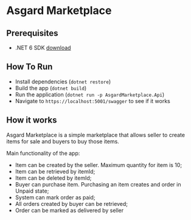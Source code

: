 # Asgard Marketplace

## Prerequisites

- .NET 6 SDK [download](https://dotnet.microsoft.com/en-us/download/dotnet/6.0)

## How To Run

- Install dependencies (`dotnet restore`)
- Build the app (`dotnet build`)
- Run the application (`dotnet run -p AsgardMarketplace.Api`)
- Navigate to `https://localhost:5001/swagger` to see if it works

## How it works

Asgard Marketplace is a simple marketplace that allows seller to create items for sale and buyers to buy those items.

Main functionality of the app:

- Item can be created by the seller. Maximum quantity for item is 10;
- Item can be retrieved by itemId;
- Item can be deleted by itemId;
- Buyer can purchase item. Purchasing an item creates and order in Unpaid state;
- System can mark order as paid;
- All orders created by buyer can be retrieved;
- Order can be marked as delivered by seller
